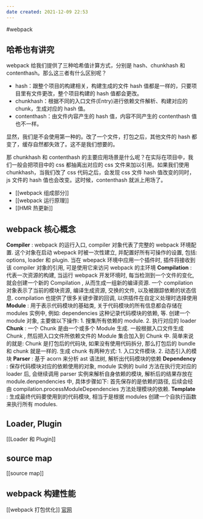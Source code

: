 ```yaml
---
date created: 2021-12-09 22:53
---
```


#webpack

## 哈希也有讲究

webpack 给我们提供了三种哈希值计算方式，分别是 hash、chunkhash 和 contenthash。那么这三者有什么区别呢？

- hash：跟整个项目的构建相关，构建生成的文件 hash 值都是一样的，只要项目里有文件更改，整个项目构建的 hash 值都会更改。
- chunkhash：根据不同的入口文件(Entry)进行依赖文件解析、构建对应的 chunk，生成对应的 hash 值。
- contenthash：由文件内容产生的 hash 值，内容不同产生的 contenthash 值也不一样。

显然，我们是不会使用第一种的。改了一个文件，打包之后，其他文件的 hash 都变了，缓存自然都失效了。这不是我们想要的。

那 chunkhash 和 contenthash 的主要应用场景是什么呢？在实际在项目中，我们一般会把项目中的 css 都抽离出对应的 css 文件来加以引用。如果我们使用 chunkhash，当我们改了 css 代码之后，会发现 css 文件 hash 值改变的同时，js 文件的 hash 值也会改变。这时候，contenthash 就派上用场了。
- [[webpack 组成部分]]
- [[webpack 运行原理]]
- [[HMR 热更新]]

## webpack 核心概念

**Compiler** : webpack 的运行入口, compiler 对象代表了完整的 webpack 环境配置. 这个对象在启动 wbepack 时被一次性建立, 并配置好所有可操作的设置, 包括: options, loader 和 plugin. 当在 wbepack 环境中应用一个插件时, 插件将接收到该 compiler 对象的引用, 可是使用它来访问 webpack 的主环境
**Compilation** : 代表一次资源的构建, 当运行 webpack 开发环境时, 每当检测到一个文件的变化, 就会创建一个新的 Compilation , 从而生成一组新的编译资源. 一个 compilation 对象表示了当前的模块资源, 编译生成资源, 交换的文件, 以及被跟踪依赖的状态信息. compilation 也提供了很多关键步骤的回调, 以供插件在自定义处理时选择使用
**Module** : 用于表示代码模块的基础类, 关于代码模块的所有信息都会存储在 modules 实例中, 例如: dependencies 这种记录代码模块的依赖, 等. 创建一个 module 对象, 主要做以下操作: 1. 搜集所有依赖的 module. 2. 执行对应的 loader
**Chunk** : 一个 Chunk 是由一个或多个 Module 生成. 一般根据入口文件生成 Chunk , 然后把入口文件所依赖文件的 Module 集合加入到 Chunk 中. 简单来说的就是: Chunk 是打包后的代码块, 如果没有使用代码拆分, 那么打包后的 bundle 和 chunk 就是一样的. 生成 chunk 有两种方式: 1. 入口文件模块. 2. 动态引入的模块
**Parser** : 基于 acorn 来分析 ast 语法树, 解析出代码模块的依赖
**Dependency** : 保存代码模块对应的依赖使用的对象, module 实例的 build 方法在执行完对应的 loader 后, 会继续调用 parser 实例来解析自身依赖的模块, 解析后的结果存放在 module.denpendencies 中, 具体步骤如下: 首先保存的是依赖的路径, 后续会经由 compilation.processModuleDependencies 方法处理模块的依赖.
**Template** : 生成最终代码要使用到的代码模块, 相当于是根据 modules 创建一个自执行函数来执行所有 modules.

## Loader, Plugin

[[Loader 和 Plugin]]

## source map

[[source map]]

## webpack 构建性能

[[webpack 打包优化]]
[官网](https://www.webpackjs.com/guides/build-performance/)
